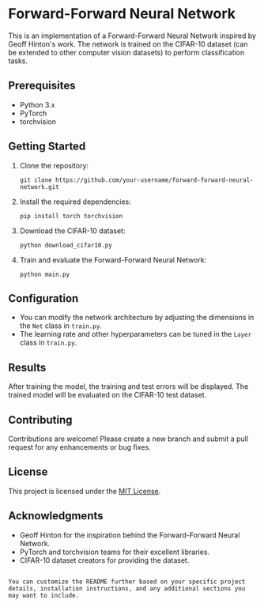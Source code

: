 <!-- # forward-forward-cifar
Here is my implementation for forward-forward techniques proposed recentely that works with Cifar10 and 100 datasets.  -->


# Forward-Forward Neural Network

This is an implementation of a Forward-Forward Neural Network inspired by Geoff Hinton's work. The network is trained on the CIFAR-10 dataset (can be extended to other computer vision datasets) to perform classification tasks.

## Prerequisites

- Python 3.x
- PyTorch
- torchvision

## Getting Started

1. Clone the repository:

   ```shell
   git clone https://github.com/your-username/forward-forward-neural-network.git
   ```

2. Install the required dependencies:

   ```shell
   pip install torch torchvision
   ```

3. Download the CIFAR-10 dataset:

   ```shell
   python download_cifar10.py
   ```

4. Train and evaluate the Forward-Forward Neural Network:

   ```shell
   python main.py
   ```
   
## Configuration

- You can modify the network architecture by adjusting the dimensions in the `Net` class in `train.py`.
- The learning rate and other hyperparameters can be tuned in the `Layer` class in `train.py`.

## Results

After training the model, the training and test errors will be displayed. The trained model will be evaluated on the CIFAR-10 test dataset.

## Contributing

Contributions are welcome! Please create a new branch and submit a pull request for any enhancements or bug fixes.

## License

This project is licensed under the [MIT License](LICENSE).

## Acknowledgments

- Geoff Hinton for the inspiration behind the Forward-Forward Neural Network.
- PyTorch and torchvision teams for their excellent libraries.
- CIFAR-10 dataset creators for providing the dataset.

```

You can customize the README further based on your specific project details, installation instructions, and any additional sections you may want to include.
